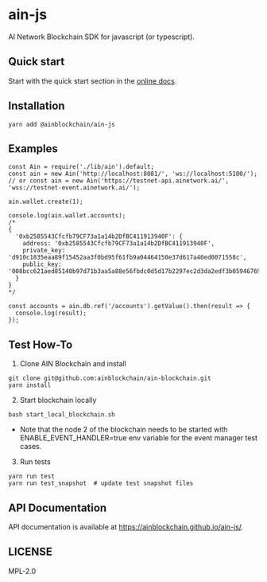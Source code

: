# ain-js

AI Network Blockchain SDK for javascript (or typescript).


## Quick start
Start with the quick start section in the [online docs](https://docs.ainetwork.ai/ain-blockchain/developer-guide/getting-started).


## Installation
```
yarn add @ainblockchain/ain-js
```


## Examples
```
const Ain = require('./lib/ain').default;
const ain = new Ain('http://localhost:8081/', 'ws://localhost:5100/');
// or const ain = new Ain('https://testnet-api.ainetwork.ai/', 'wss://testnet-event.ainetwork.ai/');

ain.wallet.create(1);

console.log(ain.wallet.accounts);
/*
{
  '0xb2585543Cfcfb79CF73a1a14b2DfBC411913940F': {
    address: '0xb2585543Cfcfb79CF73a1a14b2DfBC411913940F',
    private_key: 'd910c1835eaa89f15452aa3f0bd95f61fb9a04464150e37d617a40ed0071558c',
    public_key: '008bcc621aed85140b97d71b3aa5a88e56fbdc0d5d17b2297ec2d3da2edf3b0594676981ebf16ec3490ddb8f3ba4d4aaf77d5055256f1c044474a7aa22704f60'
  }
}
*/

const accounts = ain.db.ref('/accounts').getValue().then(result => {
  console.log(result);
});
```

## Test How-To
1. Clone AIN Blockchain and install
```
git clone git@github.com:ainblockchain/ain-blockchain.git
yarn install
```

2. Start blockchain locally
```
bash start_local_blockchain.sh
```
   * Note that the node 2 of the blockchain needs to be started with ENABLE_EVENT_HANDLER=true env variable for the event manager test cases.

3. Run tests
```
yarn run test
yarn run test_snapshot  # update test snapshot files
```


## API Documentation

API documentation is available at https://ainblockchain.github.io/ain-js/.

## LICENSE

MPL-2.0
